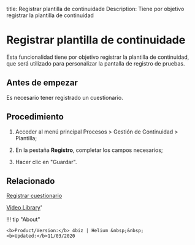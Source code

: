 title:  Registrar plantilla de continuidade
Description: Tiene por objetivo registrar la plantilla de continuidad
# Registrar plantilla de continuidade

Esta funcionalidad tiene por objetivo registrar la plantilla de continuidad, que será utilizado para personalizar la pantalla de registro de pruebas.

Antes de empezar
----------------

Es necesario tener registrado un cuestionario.

Procedimiento
-------------

1.  Acceder al menú principal Procesos \> Gestión de Continuidad \> Plantilla;

2.  En la pestaña **Registro**, completar los campos necesarios;

3.  Hacer clic en "Guardar".

Relacionado
----------------

[Registrar cuestionario](/es-es/4biz-helium/platform-administration/questionnaires/questionaires-management/register-questionnaire.html)

<i class='fa fa-youtube-play  fa-2x' style='color:#97ce17;vertical-align: middle;'> </i> [Video Library](https://www.youtube.com/playlist?list=PLB5qK2uzf2RMHcgQuDIzcuLqoHXYfihz1)'

!!! tip "About"

    <b>Product/Version:</b> 4biz | Helium &nbsp;&nbsp;
    <b>Updated:</b>11/03/2020
